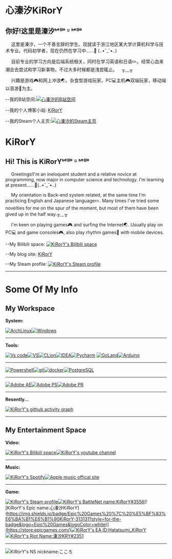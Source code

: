 # 心溱汐KiRorY

## 你好!这里是溱汐ᑋᵉᑊᑊᵒ ᵕ̈ ᑋᵉᑊᑊᵒ

&ensp;&ensp; 这里是溱汐，一个不善言辞的学生。现就读于浙江地区某大学计算机科学与技术专业。代码初学者，现在仍然在学习中......:blue_book:   (..•˘_˘•..)

&ensp;&ensp; 目前专业的学习方向是后端系统相关，同时在学习英语和日语:pencil2:。经常心血来潮会去尝试和学习新事物，不过大多时候都是浅尝辄止。&ensp;&ensp;╥﹏╥

&ensp;&ensp; 兴趣是游戏:video_game:和网上冲浪:earth_asia:。杂食型游戏玩家，PC:computer:主机:video_game:双端玩家，移动端以音游:musical_note:为主。

--我的B站空间:[![心溱汐的B站空间](https://img.shields.io/badge/心溱汐-pink?style=for-the-badge&logo=bilibili&logoColor=white)](https://space.bilibili.com/79834065)

--我的个人博客小站: [KiRorY](kirory.xyz)

--我的Steam个人主页:[![心溱汐的Steam主页](https://img.shields.io/badge/Steam-000000?style=for-the-badge&logo=steam&logoColor=white)](https://steamcommunity.com/id/Kokoro_Daze/)

# KiRorY

## Hi! This is KiRorYᑋᵉᑊᑊᵒ ᵕ̈ ᑋᵉᑊᑊᵒ

&ensp;&ensp; Greetings!I'm an ineloquent student and a relative novice at programming, now major in computer science and technology. I'm learning at present......:blue_book:(..•˘_˘•..)

&ensp;&ensp; My orientation is Back-end system related, at the same time I'm practicing English and Japanese language:pencil2:. Many times I've tried some novelties for me on the spur of the moment, but most of them have been gived up in the half way.╥﹏╥

&ensp;&ensp; I'm keen on playing games:video_game: and surfing the Internet:earth_asia:. Usually play on PC:computer: and game consoles:video_game:, also play rhythm games:musical_note: with mobile devices.

--My Bilibili space: [![KiRorY's Bilibili space](https://img.shields.io/badge/心溱汐-pink?style=for-the-badge&logo=bilibili&logoColor=white)](https://space.bilibili.com/79834065)

--My blog site: [KiRorY](kirory.xyz)

--My Steam profile: [![KiRorY's Steam profile](https://img.shields.io/badge/Steam-000000?style=for-the-badge&logo=steam&logoColor=white)](https://steamcommunity.com/id/Kokoro_Daze/)

---

# Some Of My Info

## My Workspace

<b>System:</b>

[![ArchLinux](https://img.shields.io/badge/Arch_Linux-1793D1?style=for-the-badge&logo=arch-linux&logoColor=white)](https://www.archlinux.org/)[![Windows](https://img.shields.io/badge/Windows-0078D6?style=for-the-badge&logo=windows&logoColor=white)](https://www.microsoft.com/en-us/windows/)

---

<b>Tools:</b>

[![Vs code](https://img.shields.io/badge/Visual_Studio_Code-0078D4?style=for-the-badge&logo=visual%20studio%20code&logoColor=white)](https://code.visualstudio.com/)[![VS](https://img.shields.io/badge/Visual_Studio-5C2D91?style=for-the-badge&logo=visual%20studio&logoColor=white)](https://visualstudio.microsoft.com/vs/)[![CLion](https://img.shields.io/badge/CLion-000000?style=for-the-badge&logo=clion&logoColor=white)](https://www.jetbrains.com/clion/)[![IDEA](https://img.shields.io/badge/IntelliJ_IDEA-000000.svg?style=for-the-badge&logo=intellij-idea&logoColor=white)](https://www.jetbrains.com/idea/)[![Pycharm](https://img.shields.io/badge/PyCharm-000000.svg?&style=for-the-badge&logo=PyCharm&logoColor=white)](https://www.jetbrains.com/pycharm/)
[![GoLand](https://img.shields.io/badge/GoLand-000000?style=for-the-badge&logo=goland&logoColor=white)](https://www.jetbrains.com/goland/)[![Arduino](https://img.shields.io/badge/Arduino_IDE-00979D?style=for-the-badge&logo=arduino&logoColor=white)](https://www.arduino.cc/)


---

[![Powershell](https://img.shields.io/badge/powershell-5391FE?style=for-the-badge&logo=powershell&logoColor=white)](https://learn.microsoft.com/en-us/powershell/)[![git](https://img.shields.io/badge/GIT-E44C30?style=for-the-badge&logo=git&logoColor=white)](https://git-scm.com/)[![docker](https://img.shields.io/badge/Docker-3498DB?style=for-the-badge&logo=docker&logoColor=white)](https://www.docker.com/)[![PostgreSQL](https://img.shields.io/badge/PostgreSQL-316192?style=for-the-badge&logo=postgresql&logoColor=white)](https://www.postgresql.org/)

---

[![Adobe AE](https://img.shields.io/badge/Adobe%20after%20affects-CF96FD?style=for-the-badge&logo=Adobe%20after%20effects&logoColor=393665)](https://www.adobe.com/products/aftereffects.html)[![Adobe PS](https://img.shields.io/badge/Adobe%20Photoshop-31A8FF?style=for-the-badge&logo=Adobe%20Photoshop&logoColor=black)](https://www.adobe.com/products/photoshop.html)[![Adobe PR](https://img.shields.io/badge/Adobe%20Premiere%20Pro-9999FF?style=for-the-badge&logo=Adobe%20Premiere%20Pro&logoColor=white)](https://www.adobe.com/products/premiere.html)

---

<b>Resently...</b>

[![KiRorY's github activity graph](https://github-readme-activity-graph.vercel.app/graph?username=KiRorY&theme=vue)](https://github.com/ashutosh00710/github-readme-activity-graph)

---
## My Entertainment Space

<b>Video:</b>

[![KiRorY's Bilibili space](https://img.shields.io/badge/bilibili-pink?style=for-the-badge&logo=bilibili&logoColor=white)](https://space.bilibili.com/79834065)[![KiRorY's youtube channel](https://img.shields.io/badge/YouTube-FF0000?style=for-the-badge&logo=youtube&logoColor=white)](https://www.youtube.com/channel/UCaLf2TzoFluyBKaqa2kFj6A)

---

<b>Music:</b>

[![KiRorY's Spotify](https://img.shields.io/badge/Spotify-1ED760?&style=for-the-badge&logo=spotify&logoColor=white)](https://open.spotify.com/user/31wtxm742sjgcjigewbiaohb2p7a)[![Apple music offical site](https://img.shields.io/badge/apple%20music-F34E68?style=for-the-badge&logo=apple%20music&logoColor=white)](https://www.apple.com/apple-music/)

---

<b>Game:</b>

[![KiRorY's Steam profile](https://img.shields.io/badge/Steam-000000?style=for-the-badge&logo=steam&logoColor=white)](https://steamcommunity.com/id/Kokoro_Daze/)[![KiRorY's BattleNet name:KiRorY#3556](https://img.shields.io/badge/Battle.net%20%7C%20KiRorY%233556-000?style=for-the-badge&logo=battle.net&logoColor=148EFF)](https://www.blizzard.com/zh-tw/?_gl=1*1pbo1q7*_ga*MTY0OTY4MjQ0OC4xNjg5NjgzMDI1*_ga_VYKNV7C0S3*MTY4OTY4MzAyNC4xLjEuMTY4OTY4NDYwNy4xNi4wLjA.)[![KiRorY's Epic name:心溱汐KiRorY](https://img.shields.io/badge/Epic%20Games%20%7C%20%E5%BF%83%E6%BA%B1%E6%B1%90KiRorY-313131?style=for-the-badge&logo=Epic%20Games&logoColor=white)](https://store.epicgames.com/)[![KiRorY's EA ID:Hatatsumi_KiRorY](https://img.shields.io/badge/ea%20app%20%7C%20Hatatsumi__KiRorY-FA7343?style=for-the-badge&logo=EA&logoColor=white)](https://www.ea.com/ea-app)[![KiRorY's Riot Name:溱汐KRY#2351](https://img.shields.io/badge/Riot_Games%20%7C%20%E6%BA%B1%E6%B1%90KRY%232351-D32936?style=for-the-badge&logo=riot-games&logoColor=white)](https://www.riotgames.com/en)

---

![KiRorY's NS nickname:こころ](https://img.shields.io/badge/Nintendo_Switch%20%7C%20%E3%81%93%E3%81%93%E3%82%8D%20%7C%20SW330054660920-E60012?style=for-the-badge&logo=nintendo-switch&logoColor=white)

 <!-- steam-box start -->
 <!-- steam-box end -->
